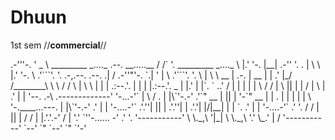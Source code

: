 # Dhuun
1st sem //**commercial**//

<html>
                                                                                             .-'''-.                          
                                                                                          '   _    \                        
_________   _...._                                       .--.             __.....__     /   /` '.   _________   _...._      
\        |.'      '-.                                    |__|         .-''         '.  .   |     \  \        |.'      '-.   
 \        .'```'.    '.        .-,.--.                   .--.    .|  /     .-''"'-.  `.|   '      |  \        .'```'.    '. 
  \      |       \     \  __   |  .-. |   __             |  |  .' |_/     /________\   \    \     / / \      |       \     \
   |     |        |    .:--.'. | |  | |.:--.'.        _  |  |.'     |                  |`.   ` ..' /   |     |        |    |
   |      \      /    / |   \ || |  | / |   \ |     .' | |  '--.  .-\    .-------------'   '-...-'`    |      \      /    . 
   |     |\`'-.-'   .'`" __ | || |  '-`" __ | |    .   | |  |  |  |  \    '-.____...---.               |     |\`'-.-'   .'  
   |     | '-....-'`   .'.''| || |     .'.''| |  .'.'| |/|__|  |  |   `.             .'                |     | '-....-'`    
  .'     '.           / /   | || |    / /   | |.'.'.-'  /      |  '.'   `''-...... -'                 .'     '.             
'-----------'         \ \._,\ '|_|    \ \._,\ '.'   \_.'       |   /                                '-----------'           
                       `--'  `"        `--'  `"                `'-'                                                         
  </html>

